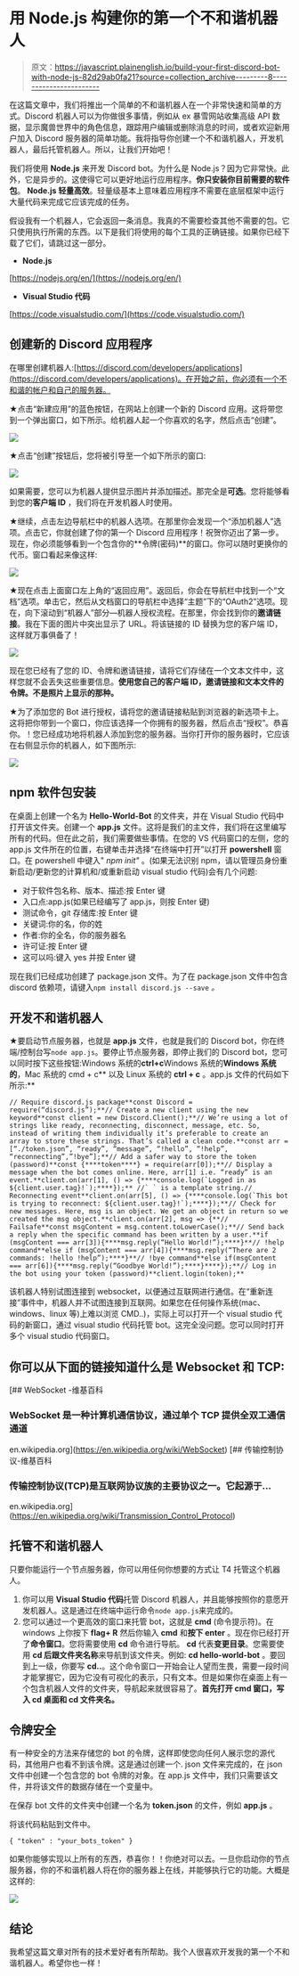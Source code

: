# 用 Node.js 构建你的第一个不和谐机器人

> 原文：<https://javascript.plainenglish.io/build-your-first-discord-bot-with-node-js-82d29ab0fa21?source=collection_archive---------8----------------------->

在这篇文章中，我们将推出一个简单的不和谐机器人在一个非常快速和简单的方式。Discord 机器人可以为你做很多事情，例如从 ex 暴雪网站收集高级 API 数据，显示魔兽世界中的角色信息，跟踪用户编辑或删除消息的时间，或者欢迎新用户加入 Discord 服务器的简单功能。我将指导你创建一个不和谐机器人，开发机器人，最后托管机器人。所以，让我们开始吧！

我们将使用 **Node.js** 来开发 Discord bot。为什么是 Node.js？因为它非常快。此外，它是异步的。这使得它可以更好地运行应用程序。**你只安装你目前需要的软件包**。 **Node.js 轻量高效**。轻量级基本上意味着应用程序不需要在底层框架中运行大量代码来完成它应该完成的任务。

假设我有一个机器人，它会返回一条消息。我真的不需要检查其他不需要的包。它只使用执行所需的东西。以下是我们将使用的每个工具的正确链接。如果你已经下载了它们，请跳过这一部分。

*   **Node.js**

[https://nodejs.org/en/](https://nodejs.org/en/)

*   **Visual Studio 代码**

[https://code.visualstudio.com/](https://code.visualstudio.com/)

## 创建新的 Discord 应用程序

在哪里创建机器人:[https://discord.com/developers/applications](https://discord.com/developers/applications)。在开始之前，你必须有一个不和谐的帐户和自己的服务器。

★点击“新建应用”的蓝色按钮，在网站上创建一个新的 Discord 应用。这将带您到一个弹出窗口，如下所示。给机器人起一个你喜欢的名字，然后点击“创建”。

![](img/614b103f49cb1c29bb1f93a50062e362.png)

★点击“创建”按钮后，您将被引导至一个如下所示的窗口:

![](img/63704a051a610c419a073a5ea741d5b7.png)

如果需要，您可以为机器人提供显示图片并添加描述。那完全是**可选**。您将能够看到您的**客户端 ID** ，我们将在开发机器人时使用。

★继续，点击左边导航栏中的机器人选项。在那里你会发现一个“添加机器人”选项。点击它，你就创建了你的第一个 Discord 应用程序！祝贺你迈出了第一步。现在，你必须能够看到一个包含你的**令牌(密码)**的窗口。你可以随时更换你的代币。窗口看起来像这样:

![](img/624ad1cec12798d25a2e1676c2481c1d.png)

★现在点击上面窗口左上角的“返回应用”。返回后，你会在导航栏中找到一个“文档”选项。单击它，然后从文档窗口的导航栏中选择“主题”下的“OAuth2”选项。现在，向下滚动到“机器人”部分—机器人授权流程。在那里，你会找到你的**邀请链接**。我在下面的图片中突出显示了 URL。将该链接的 ID 替换为您的客户端 ID，这样就万事俱备了！

![](img/bd92dde2f3ebcc80c6619cb5d38e3792.png)

现在您已经有了您的 ID、令牌和邀请链接，请将它们存储在一个文本文件中，这样您就不会丢失这些重要信息。**使用您自己的客户端 ID，邀请链接和文本文件的令牌。不是照片上显示的那种。**

★为了添加您的 Bot 进行授权，请将您的邀请链接粘贴到浏览器的新选项卡上。这将把你带到一个窗口，你应该选择一个你拥有的服务器，然后点击“授权”。恭喜你。！您已经成功地将机器人添加到您的服务器。当你打开你的服务器时，它应该在右侧显示你的机器人，如下图所示:

![](img/56f3a1c1ae0ffd3b7e6571179ac2dcb6.png)

## npm 软件包安装

在桌面上创建一个名为 **Hello-World-Bot** 的文件夹，并在 Visual Studio 代码中打开该文件夹。创建一个 **app.js** 文件。这将是我们的主文件，我们将在这里编写所有的代码。但在此之前，我们需要做些事情。在您的 VS 代码窗口的左侧，您的 app.js 文件所在的位置，右键单击并选择“在终端中打开”以打开 **powershell** 窗口。在 powershell 中键入" *npm init"* 。(如果无法识别 npm，请以管理员身份重新启动/更新您的计算机和/或重新启动 visual studio 代码)会有几个问题:

*   对于软件包名称、版本、描述:按 Enter 键
*   入口点:app.js(如果已经编写了 app.js，则按 Enter 键)
*   测试命令，git 存储库:按 Enter 键
*   关键词:你的名，你的姓
*   作者:你的全名，你的服务器名
*   许可证:按 Enter 键
*   这可以吗:键入 yes 并按 Enter 键

现在我们已经成功创建了 package.json 文件。为了在 package.json 文件中包含 discord 依赖项，请键入`npm install discord.js --save` *。*

## 开发不和谐机器人

★要启动节点服务器，也就是 **app.js** 文件，也就是我们的 Discord bot，你在终端/控制台写`node app.js`。要停止节点服务器，即停止我们的 Discord bot，您可以同时按下这些按钮:Windows 系统的**ctrl+c**Windows 系统的**Windows 系统的**，Mac 系统的 cmd + c** 以及 Linux 系统的 **ctrl + c** 。app.js 文件的代码如下所示:**

```
// Require discord.js package**const Discord = require(“discord.js”);**// Create a new client using the new keyword**const client = new Discord.Client();**// We’re using a lot of strings like ready, reconnecting, disconnect, message, etc. So, instead of writing them individually it’s preferable to create an array to store these strings. That’s called a clean code.**const arr = [“./token.json”, “ready”, “message”, “!hello”, “!help”, “reconnecting”,”!bye”];**// Add a safer way to store the token (password)**const {****token****} = require(arr[0]);**// Display a message when the bot comes online. Here, arr[1] i.e. “ready” is an event.**client.on(arr[1], () => {****console.log(`Logged in as ${client.user.tag}!`);****});** //` ` is a template string.// Reconnecting event**client.on(arr[5], () => {****console.log(`This bot is trying to reconnect: ${client.user.tag}!`);****});**// Check for new messages. Here, msg is an object. We get an object in return so we created the msg object.**client.on(arr[2], msg => {**// Failsafe**const msgContent = msg.content.toLowerCase();**// Send back a reply when the specific command has been written by a user.**if (msgContent === arr[3]){****msg.reply(“Hello World!”);****}**// !help command**else if (msgContent === arr[4]){****msg.reply(“There are 2 commands: !hello !help”);****}**// !bye command**else if(msgContent === arr[6]){****msg.reply(“Goodbye World!”);****}****});**// Log in the bot using your token (password)**client.login(token);**
```

该机器人特别试图连接到 websocket，以便通过互联网进行通信。在“重新连接”事件中，机器人并不试图连接到互联网。如果您在任何操作系统(mac、windows、linux 等)上难以浏览 CMD..)，实际上可以打开一个 visual studio 代码的新窗口，通过 visual studio 代码托管 bot。这完全没问题。您可以同时打开多个 visual studio 代码窗口。

## 你可以从下面的链接知道什么是 Websocket 和 TCP:

 [## WebSocket -维基百科

### WebSocket 是一种计算机通信协议，通过单个 TCP 提供全双工通信通道

en.wikipedia.org](https://en.wikipedia.org/wiki/WebSocket) [](https://en.wikipedia.org/wiki/Transmission_Control_Protocol) [## 传输控制协议-维基百科

### 传输控制协议(TCP)是互联网协议族的主要协议之一。它起源于…

en.wikipedia.org](https://en.wikipedia.org/wiki/Transmission_Control_Protocol) 

## **托管不和谐机器人**

只要你能运行一个节点服务器，你可以用任何你想要的方式让 T4 托管这个机器人。

1.  你可以用 **Visual Studio 代码**托管 Discord 机器人，并且能够按照你的意愿开发机器人。这是通过在终端中运行命令`node app.js`来完成的。
2.  您可以通过一个更高效的窗口来托管 bot，这就是 **cmd** (命令提示符)。在 windows 上你按下 **flag+ R** 然后你输入 **cmd** 和**按下 enter** 。现在你已经打开了**命令窗口**。您将需要使用 **cd** 命令进行导航。 **cd** 代表**变更目录**。您需要使用 **cd 后跟文件夹名称**来导航到该文件夹。例如: **cd hello-world-bot** 。要回到上一级，你要写 **cd..**。这个命令窗口一开始会让人望而生畏，需要一段时间才能掌握它，因为它没有可视化的表示，只有文本。但是如果你在桌面上有一个包含机器人文件的文件夹，导航起来就很容易了。**首先打开 cmd 窗口，写入 cd 桌面和 cd 文件夹名。**

## 令牌安全

有一种安全的方法来存储您的 bot 的令牌，这样即使您向任何人展示您的源代码，其他用户也看不到该令牌。这是通过创建一个. json 文件来完成的，在 json 文件中创建一个包含您的 bot 令牌的对象。在 app.js 文件中，我们只需要该文件，并将该文件的数据存储在一个变量中。

在保存 bot 文件的文件夹中创建一个名为 **token.json** 的文件，例如 **app.js** 。

将该代码粘贴到文件中。

`{ "token" : "your_bots_token" }`

如果你能够实现以上所有的东西，恭喜你！！你绝对可以去。一旦你启动你的节点服务器，你的不和谐机器人将在你的服务器上在线，并能够执行它的功能。大概是这样的:

![](img/33b445f8d15e26920385faf69129ab77.png)

## 结论

我希望这篇文章对所有的技术爱好者有所帮助。我个人很喜欢开发我的第一个不和谐机器人。希望你也一样！